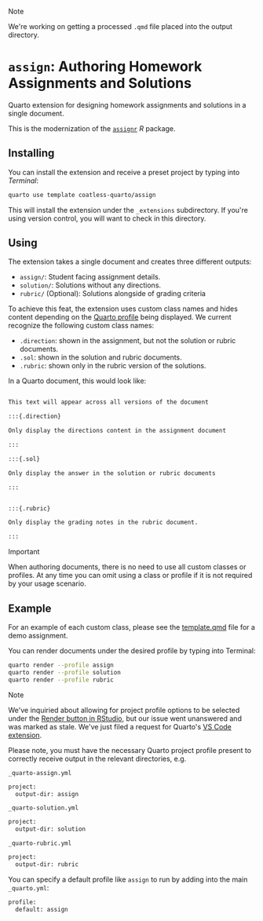 > [!NOTE]
>
> We're working on getting a processed `.qmd` file placed into the output directory.

# `assign`: Authoring Homework Assignments and Solutions

Quarto extension for designing homework assignments and solutions in a single document.

This is the modernization of the [`assignr`](https://github.com/r-assist/assignr) _R_ package.

## Installing

You can install the extension and receive a preset project by typing into *Terminal*: 

```bash
quarto use template coatless-quarto/assign
```

This will install the extension under the `_extensions` subdirectory.
If you're using version control, you will want to check in this directory.

## Using

The extension takes a single document and creates three different outputs:

- `assign/`: Student facing assignment details.
- `solution/`: Solutions without any directions.
- `rubric/` (Optional): Solutions alongside of grading criteria

To achieve this feat, the extension uses custom class names and hides content depending on the [Quarto profile](https://quarto.org/docs/projects/profiles.html) being displayed. We current recognize the following custom class names:

- `.direction`: shown in the assignment, but not the solution or rubric documents.
- `.sol`: shown in the solution and rubric documents.
- `.rubric`: shown only in the rubric version of the solutions.

In a Quarto document, this would look like:

````markdown

This text will appear across all versions of the document

:::{.direction}

Only display the directions content in the assignment document

:::

:::{.sol}

Only display the answer in the solution or rubric documents

:::


:::{.rubric}

Only display the grading notes in the rubric document.

:::


````

> [!IMPORTANT]
>
> When authoring documents, there is no need to use all custom classes
> or profiles. At any time you can omit using a class or profile if it 
> is not required by your usage scenario.


## Example 

For an example of each custom class, please see the [template.qmd](template.qmd) file for a demo assignment.

You can render documents under the desired profile by typing into Terminal:

```sh
quarto render --profile assign
quarto render --profile solution
quarto render --profile rubric
```

> [!NOTE]
> 
> We've inquiried about allowing for project profile options to be selected under the [Render button in RStudio](https://github.com/rstudio/rstudio/issues/13679), but our issue went unanswered and was marked as stale.
> We've just filed a request for Quarto's [VS Code extension](https://github.com/quarto-dev/quarto/issues/459).

Please note, you must have the necessary Quarto project profile present to correctly receive output in the relevant directories, e.g.

`_quarto-assign.yml`
```sh
project:
  output-dir: assign

```

`_quarto-solution.yml`
```sh
project:
  output-dir: solution

```

`_quarto-rubric.yml`
```sh
project:
  output-dir: rubric

```

You can specify a default profile like `assign` to run by adding into the main `_quarto.yml`:

```sh
profile:
  default: assign
```
